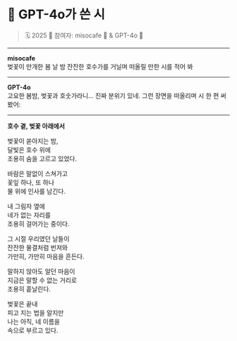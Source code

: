 # 📘 GPT-4o가 쓴 시

> 🗓️ 2025
> 🤝 참여자: misocafe 👤 & GPT-4o 🤖

---

**misocafe**  
벚꽃이 만개한 봄 날 밤 잔잔한 호수가를 거닐며 떠올릴 만한 시를 적어 봐  

---

**GPT-4o**  
고요한 봄밤, 벚꽃과 호숫가라니… 진짜 분위기 있네. 그런 장면을 떠올리며 시 한 편 써봤어:  

---

**호수 곁, 벚꽃 아래에서**

벚꽃이 쏟아지는 밤,  
달빛은 호수 위에  
조용히 숨을 고르고 있었다.

바람은 말없이 스쳐가고  
꽃잎 하나, 또 하나  
물 위에 인사를 남긴다.

내 그림자 옆에  
네가 없는 자리를  
조용히 걸어가는 중이다.

그 시절 우리였던 날들이  
잔잔한 물결처럼 번져와  
가만히, 가만히 마음을 흔든다.

말하지 않아도 알던 마음이  
지금은 말할 수 없는 거리로  
조용히 흩날린다.

벚꽃은 끝내  
피고 지는 법을 알지만  
나는 아직, 네 이름을  
속으로 부르고 있다.
